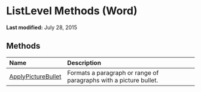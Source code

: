 
# ListLevel Methods (Word)

 **Last modified:** July 28, 2015


## Methods



|**Name**|**Description**|
|:-----|:-----|
| [ApplyPictureBullet](9d91b047-c91b-60e1-2b57-aaa16491d212.md)|Formats a paragraph or range of paragraphs with a picture bullet.|
